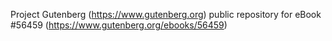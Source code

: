 Project Gutenberg (https://www.gutenberg.org) public repository for
eBook #56459 (https://www.gutenberg.org/ebooks/56459)
